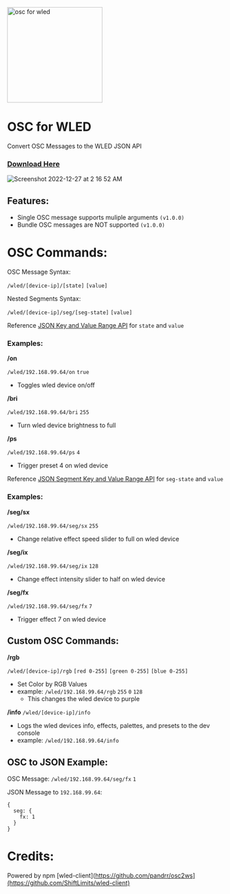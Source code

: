 <img width="221" alt="osc for wled" src="https://user-images.githubusercontent.com/70780576/209650812-d1d315dc-fc59-43d2-9ff8-b61f519fdd6e.png">

# OSC for WLED
Convert OSC Messages to the WLED JSON API

### [Download Here](https://github.com/jshea2/OSC-for-WLED/releases)

![Screenshot 2022-12-27 at 2 16 52 AM](https://user-images.githubusercontent.com/70780576/209651737-8d60f707-355d-4de1-8ffd-c61f069ed7d3.png)

## Features:
- Single OSC message supports muliple arguments `(v1.0.0)`
- Bundle OSC messages are NOT supported `(v1.0.0)`



# OSC Commands:

OSC Message Syntax:

`/wled/[device-ip]/[state]` `[value]`

Nested Segments Syntax:

`/wled/[device-ip]/seg/[seg-state]` `[value]`



Reference [JSON Key and Value Range API](https://github.com/Aircoookie/WLED-Docs/blob/main/docs/interfaces/json-api.md#state-object) for `state` and `value`

### Examples:

**/on**

`/wled/192.168.99.64/on` `true`

- Toggles wled device on/off

**/bri**

`/wled/192.168.99.64/bri` `255`

- Turn wled device brightness to full

**/ps**

`/wled/192.168.99.64/ps` `4`

- Trigger preset 4 on wled device



Reference [JSON Segment Key and Value Range API](https://github.com/Aircoookie/WLED-Docs/blob/main/docs/interfaces/json-api.md#contents-of-the-segment-object) for `seg-state` and `value`

### Examples:

**/seg/sx**

`/wled/192.168.99.64/seg/sx` `255`

- Change relative effect speed slider to full on wled device

**/seg/ix**

`/wled/192.168.99.64/seg/ix` `128`

- Change effect intensity slider to half on wled device

**/seg/fx**

`/wled/192.168.99.64/seg/fx` `7`

- Trigger effect 7 on wled device



## Custom OSC Commands:


**/rgb**

`/wled/[device-ip]/rgb` `[red 0-255]` `[green 0-255]` `[blue 0-255]`

- Set Color by RGB Values
- example: `/wled/192.168.99.64/rgb` `255` `0` `128`
    - This changes the wled device to purple

**/info**
`/wled/[device-ip]/info`
- Logs the wled devices info, effects, palettes, and presets to the dev console
- example: `/wled/192.168.99.64/info`




## OSC to JSON Example:

OSC Message:
`/wled/192.168.99.64/seg/fx` `1`

JSON Message to `192.168.99.64`:
```
{
  seg: {
    fx: 1
  }
}
```


# Credits:
Powered by npm [wled-client](https://github.com/pandrr/osc2ws](https://github.com/ShiftLimits/wled-client)
